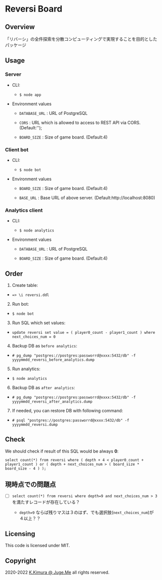 # Reversi Board


## Overview

「リバーシ」の全件探索を分散コンピューティングで実現することを目的としたパッケージ


## Usage

### Server

- CLI: 

  - `$ node app`

- Environment values

  - `DATABASE_URL` : URL of PostgreSQL

  - `CORS` : URL which is allowed to access to REST API via CORS. (Default:'');

  - `BOARD_SIZE` : Size of game board. (Default:4)


### Client bot

- CLI: 

  - `$ node bot`

- Environment values

  - `BOARD_SIZE` : Size of game board. (Default:4)

  - `BASE_URL` : Base URL of above server. (Default:http://localhost:8080)


### Analytics client

- CLI: 

  - `$ node analytics`

- Environment values

  - `DATABASE_URL` : URL of PostgreSQL

  - `BOARD_SIZE` : Size of game board. (Default:4)


## Order

1. Create table:

  - `=> \i reversi.ddl`

2. Run bot:

  - `$ node bot`

3. Run SQL which set values:

  - `update reversi set value = ( player0_count - player1_count ) where next_choices_num = 0`

4. Backup DB as `before analytics`:

  - `# pg_dump "postgres://postgres:passworrd@xxxx:5432/db" -f yyyymmdd_reversi_before_analytics.dump`

5. Run analytics:

  - `$ node analytics`

6. Backup DB as `after analytics`:

  - `# pg_dump "postgres://postgres:passworrd@xxxx:5432/db" -f yyyymmdd_reversi_after_analytics.dump`

7. If needed, you can restore DB with following command:

  - `# psql "postgres://postgres:passworrd@xxxx:5432/db" -f yyyymmdd_reversi.dump`


## Check

We should check if result of this SQL would be always **0**:

  `select count(*) from reversi where ( depth + 4 < player0_count + player1_count ) or ( depth + next_choices_num > ( board_size * board_size - 4 ) );`

## 現時点での問題点

- [ ] `select count(*) from reversi where depth=9 and next_choices_num > 3` を満たすレコードが存在している？

  - `depth=9` ならば残りマスは３のはず、でも選択肢(`next_choices_num`)が４以上？？


## Licensing

This code is licensed under MIT.


## Copyright

2020-2022  [K.Kimura @ Juge.Me](https://github.com/dotnsf) all rights reserved.
